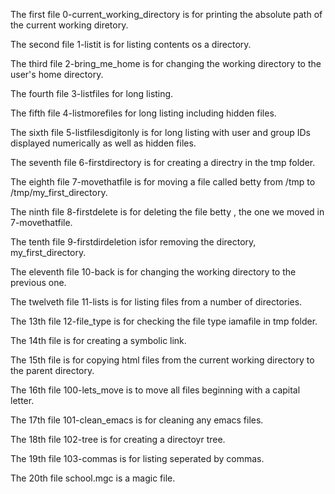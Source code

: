 The first file 0-current_working_directory is for printing the absolute path of the current working diretory.

The second file 1-listit is for listing contents os a directory.

The third file 2-bring_me_home is for changing the working directory to the user's home directory.

The fourth file 3-listfiles for long listing.

The fifth file 4-listmorefiles for long listing including hidden files.

The sixth file 5-listfilesdigitonly is for long listing with user and group IDs displayed numerically as well as hidden files.

The seventh file 6-firstdirectory is for creating a directry in the tmp folder.

The eighth file 7-movethatfile is for moving a file called betty from /tmp to /tmp/my_first_directory.

The ninth file 8-firstdelete is for deleting the file betty , the one we moved in 7-movethatfile.

The tenth file 9-firstdirdeletion isfor removing the directory, my_first_directory.

The eleventh file 10-back is for changing the working directory to the previous one.

The twelveth file 11-lists is for listing files from a number of directories.

The 13th file 12-file_type is for checking the file type iamafile in tmp folder.

The 14th file is for creating a symbolic link.

The 15th file is for copying html files from the current working directory to the parent directory.

The 16th file 100-lets_move is to move all files beginning with a capital letter.

The 17th file 101-clean_emacs is for cleaning any emacs files.

The 18th file 102-tree is for creating a directoyr tree.

The 19th file 103-commas is for listing seperated by commas.

The 20th file school.mgc is a magic file.
